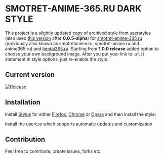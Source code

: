 # SMOTRET-ANIME-365.RU DARK STYLE

This project is a slightly updated [copy](https://userstyles.org/styles/135779/dark-style-anime-365) of archived style from userstyles (also used [this version](https://userstyles.org/styles/172140/365-dark-theme) after **0.0.5-alpha**) for [smotret-anime-365.ru](https://smotret-anime-365.ru/) (previously also known as smotretanime.ru, smotret-anime.ru and anime365.ru) and [hentai365.ru](https://hentai365.ru/).
Starting from **1.0.0 release** added option to choose your own background image. After you put your link to `url()` statement in style options, just re-enable the style.

## Current version

[![Release](https://img.shields.io/github/release/Gigas002/smotret-anime-dark-style.svg)](https://github.com/Gigas002/smotret-anime-dark-style/releases/latest)

## Installation

Install [Stylus](https://add0n.com/stylus.html) for either [Firefox](https://addons.mozilla.org/en-US/firefox/addon/styl-us/), [Chrome](https://chrome.google.com/webstore/detail/stylus/clngdbkpkpeebahjckkjfobafhncgmne) or [Opera](https://addons.opera.com/en-gb/extensions/details/stylus/) and then install the style:

Install the [usercss](https://raw.githubusercontent.com/Gigas002/smotret-anime-dark-style/master/smotretanime-dark.user.css) which supports automatic updates and customization.

## Contribution

Feel free to contribute, create issues, forks etc.
